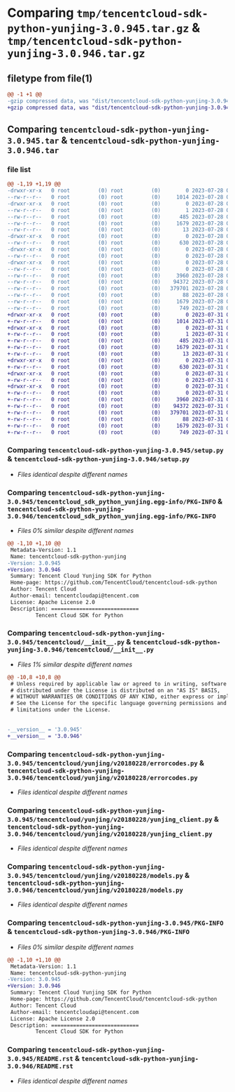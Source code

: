 # Comparing `tmp/tencentcloud-sdk-python-yunjing-3.0.945.tar.gz` & `tmp/tencentcloud-sdk-python-yunjing-3.0.946.tar.gz`

## filetype from file(1)

```diff
@@ -1 +1 @@
-gzip compressed data, was "dist/tencentcloud-sdk-python-yunjing-3.0.945.tar", last modified: Fri Jul 28 00:40:18 2023, max compression
+gzip compressed data, was "dist/tencentcloud-sdk-python-yunjing-3.0.946.tar", last modified: Mon Jul 31 00:40:32 2023, max compression
```

## Comparing `tencentcloud-sdk-python-yunjing-3.0.945.tar` & `tencentcloud-sdk-python-yunjing-3.0.946.tar`

### file list

```diff
@@ -1,19 +1,19 @@
-drwxr-xr-x   0 root         (0) root         (0)        0 2023-07-28 00:40:18.000000 tencentcloud-sdk-python-yunjing-3.0.945/
--rw-r--r--   0 root         (0) root         (0)     1014 2023-07-28 00:40:17.000000 tencentcloud-sdk-python-yunjing-3.0.945/setup.py
-drwxr-xr-x   0 root         (0) root         (0)        0 2023-07-28 00:40:18.000000 tencentcloud-sdk-python-yunjing-3.0.945/tencentcloud_sdk_python_yunjing.egg-info/
--rw-r--r--   0 root         (0) root         (0)        1 2023-07-28 00:40:18.000000 tencentcloud-sdk-python-yunjing-3.0.945/tencentcloud_sdk_python_yunjing.egg-info/dependency_links.txt
--rw-r--r--   0 root         (0) root         (0)      485 2023-07-28 00:40:18.000000 tencentcloud-sdk-python-yunjing-3.0.945/tencentcloud_sdk_python_yunjing.egg-info/SOURCES.txt
--rw-r--r--   0 root         (0) root         (0)     1679 2023-07-28 00:40:18.000000 tencentcloud-sdk-python-yunjing-3.0.945/tencentcloud_sdk_python_yunjing.egg-info/PKG-INFO
--rw-r--r--   0 root         (0) root         (0)       13 2023-07-28 00:40:18.000000 tencentcloud-sdk-python-yunjing-3.0.945/tencentcloud_sdk_python_yunjing.egg-info/top_level.txt
-drwxr-xr-x   0 root         (0) root         (0)        0 2023-07-28 00:40:18.000000 tencentcloud-sdk-python-yunjing-3.0.945/tencentcloud/
--rw-r--r--   0 root         (0) root         (0)      630 2023-07-28 00:40:17.000000 tencentcloud-sdk-python-yunjing-3.0.945/tencentcloud/__init__.py
-drwxr-xr-x   0 root         (0) root         (0)        0 2023-07-28 00:40:18.000000 tencentcloud-sdk-python-yunjing-3.0.945/tencentcloud/yunjing/
--rw-r--r--   0 root         (0) root         (0)        0 2023-07-28 00:40:17.000000 tencentcloud-sdk-python-yunjing-3.0.945/tencentcloud/yunjing/__init__.py
-drwxr-xr-x   0 root         (0) root         (0)        0 2023-07-28 00:40:18.000000 tencentcloud-sdk-python-yunjing-3.0.945/tencentcloud/yunjing/v20180228/
--rw-r--r--   0 root         (0) root         (0)        0 2023-07-28 00:40:17.000000 tencentcloud-sdk-python-yunjing-3.0.945/tencentcloud/yunjing/v20180228/__init__.py
--rw-r--r--   0 root         (0) root         (0)     3960 2023-07-28 00:40:17.000000 tencentcloud-sdk-python-yunjing-3.0.945/tencentcloud/yunjing/v20180228/errorcodes.py
--rw-r--r--   0 root         (0) root         (0)    94372 2023-07-28 00:40:17.000000 tencentcloud-sdk-python-yunjing-3.0.945/tencentcloud/yunjing/v20180228/yunjing_client.py
--rw-r--r--   0 root         (0) root         (0)   379701 2023-07-28 00:40:17.000000 tencentcloud-sdk-python-yunjing-3.0.945/tencentcloud/yunjing/v20180228/models.py
--rw-r--r--   0 root         (0) root         (0)       88 2023-07-28 00:40:18.000000 tencentcloud-sdk-python-yunjing-3.0.945/setup.cfg
--rw-r--r--   0 root         (0) root         (0)     1679 2023-07-28 00:40:18.000000 tencentcloud-sdk-python-yunjing-3.0.945/PKG-INFO
--rw-r--r--   0 root         (0) root         (0)      749 2023-07-28 00:40:17.000000 tencentcloud-sdk-python-yunjing-3.0.945/README.rst
+drwxr-xr-x   0 root         (0) root         (0)        0 2023-07-31 00:40:32.000000 tencentcloud-sdk-python-yunjing-3.0.946/
+-rw-r--r--   0 root         (0) root         (0)     1014 2023-07-31 00:40:32.000000 tencentcloud-sdk-python-yunjing-3.0.946/setup.py
+drwxr-xr-x   0 root         (0) root         (0)        0 2023-07-31 00:40:32.000000 tencentcloud-sdk-python-yunjing-3.0.946/tencentcloud_sdk_python_yunjing.egg-info/
+-rw-r--r--   0 root         (0) root         (0)        1 2023-07-31 00:40:32.000000 tencentcloud-sdk-python-yunjing-3.0.946/tencentcloud_sdk_python_yunjing.egg-info/dependency_links.txt
+-rw-r--r--   0 root         (0) root         (0)      485 2023-07-31 00:40:32.000000 tencentcloud-sdk-python-yunjing-3.0.946/tencentcloud_sdk_python_yunjing.egg-info/SOURCES.txt
+-rw-r--r--   0 root         (0) root         (0)     1679 2023-07-31 00:40:32.000000 tencentcloud-sdk-python-yunjing-3.0.946/tencentcloud_sdk_python_yunjing.egg-info/PKG-INFO
+-rw-r--r--   0 root         (0) root         (0)       13 2023-07-31 00:40:32.000000 tencentcloud-sdk-python-yunjing-3.0.946/tencentcloud_sdk_python_yunjing.egg-info/top_level.txt
+drwxr-xr-x   0 root         (0) root         (0)        0 2023-07-31 00:40:32.000000 tencentcloud-sdk-python-yunjing-3.0.946/tencentcloud/
+-rw-r--r--   0 root         (0) root         (0)      630 2023-07-31 00:40:32.000000 tencentcloud-sdk-python-yunjing-3.0.946/tencentcloud/__init__.py
+drwxr-xr-x   0 root         (0) root         (0)        0 2023-07-31 00:40:32.000000 tencentcloud-sdk-python-yunjing-3.0.946/tencentcloud/yunjing/
+-rw-r--r--   0 root         (0) root         (0)        0 2023-07-31 00:40:32.000000 tencentcloud-sdk-python-yunjing-3.0.946/tencentcloud/yunjing/__init__.py
+drwxr-xr-x   0 root         (0) root         (0)        0 2023-07-31 00:40:32.000000 tencentcloud-sdk-python-yunjing-3.0.946/tencentcloud/yunjing/v20180228/
+-rw-r--r--   0 root         (0) root         (0)        0 2023-07-31 00:40:32.000000 tencentcloud-sdk-python-yunjing-3.0.946/tencentcloud/yunjing/v20180228/__init__.py
+-rw-r--r--   0 root         (0) root         (0)     3960 2023-07-31 00:40:32.000000 tencentcloud-sdk-python-yunjing-3.0.946/tencentcloud/yunjing/v20180228/errorcodes.py
+-rw-r--r--   0 root         (0) root         (0)    94372 2023-07-31 00:40:32.000000 tencentcloud-sdk-python-yunjing-3.0.946/tencentcloud/yunjing/v20180228/yunjing_client.py
+-rw-r--r--   0 root         (0) root         (0)   379701 2023-07-31 00:40:32.000000 tencentcloud-sdk-python-yunjing-3.0.946/tencentcloud/yunjing/v20180228/models.py
+-rw-r--r--   0 root         (0) root         (0)       88 2023-07-31 00:40:32.000000 tencentcloud-sdk-python-yunjing-3.0.946/setup.cfg
+-rw-r--r--   0 root         (0) root         (0)     1679 2023-07-31 00:40:32.000000 tencentcloud-sdk-python-yunjing-3.0.946/PKG-INFO
+-rw-r--r--   0 root         (0) root         (0)      749 2023-07-31 00:40:32.000000 tencentcloud-sdk-python-yunjing-3.0.946/README.rst
```

### Comparing `tencentcloud-sdk-python-yunjing-3.0.945/setup.py` & `tencentcloud-sdk-python-yunjing-3.0.946/setup.py`

 * *Files identical despite different names*

### Comparing `tencentcloud-sdk-python-yunjing-3.0.945/tencentcloud_sdk_python_yunjing.egg-info/PKG-INFO` & `tencentcloud-sdk-python-yunjing-3.0.946/tencentcloud_sdk_python_yunjing.egg-info/PKG-INFO`

 * *Files 0% similar despite different names*

```diff
@@ -1,10 +1,10 @@
 Metadata-Version: 1.1
 Name: tencentcloud-sdk-python-yunjing
-Version: 3.0.945
+Version: 3.0.946
 Summary: Tencent Cloud Yunjing SDK for Python
 Home-page: https://github.com/TencentCloud/tencentcloud-sdk-python
 Author: Tencent Cloud
 Author-email: tencentcloudapi@tencent.com
 License: Apache License 2.0
 Description: ============================
         Tencent Cloud SDK for Python
```

### Comparing `tencentcloud-sdk-python-yunjing-3.0.945/tencentcloud/__init__.py` & `tencentcloud-sdk-python-yunjing-3.0.946/tencentcloud/__init__.py`

 * *Files 1% similar despite different names*

```diff
@@ -10,8 +10,8 @@
 # Unless required by applicable law or agreed to in writing, software
 # distributed under the License is distributed on an "AS IS" BASIS,
 # WITHOUT WARRANTIES OR CONDITIONS OF ANY KIND, either express or implied.
 # See the License for the specific language governing permissions and
 # limitations under the License.
 
 
-__version__ = '3.0.945'
+__version__ = '3.0.946'
```

### Comparing `tencentcloud-sdk-python-yunjing-3.0.945/tencentcloud/yunjing/v20180228/errorcodes.py` & `tencentcloud-sdk-python-yunjing-3.0.946/tencentcloud/yunjing/v20180228/errorcodes.py`

 * *Files identical despite different names*

### Comparing `tencentcloud-sdk-python-yunjing-3.0.945/tencentcloud/yunjing/v20180228/yunjing_client.py` & `tencentcloud-sdk-python-yunjing-3.0.946/tencentcloud/yunjing/v20180228/yunjing_client.py`

 * *Files identical despite different names*

### Comparing `tencentcloud-sdk-python-yunjing-3.0.945/tencentcloud/yunjing/v20180228/models.py` & `tencentcloud-sdk-python-yunjing-3.0.946/tencentcloud/yunjing/v20180228/models.py`

 * *Files identical despite different names*

### Comparing `tencentcloud-sdk-python-yunjing-3.0.945/PKG-INFO` & `tencentcloud-sdk-python-yunjing-3.0.946/PKG-INFO`

 * *Files 0% similar despite different names*

```diff
@@ -1,10 +1,10 @@
 Metadata-Version: 1.1
 Name: tencentcloud-sdk-python-yunjing
-Version: 3.0.945
+Version: 3.0.946
 Summary: Tencent Cloud Yunjing SDK for Python
 Home-page: https://github.com/TencentCloud/tencentcloud-sdk-python
 Author: Tencent Cloud
 Author-email: tencentcloudapi@tencent.com
 License: Apache License 2.0
 Description: ============================
         Tencent Cloud SDK for Python
```

### Comparing `tencentcloud-sdk-python-yunjing-3.0.945/README.rst` & `tencentcloud-sdk-python-yunjing-3.0.946/README.rst`

 * *Files identical despite different names*

